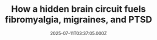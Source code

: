 ---
title: "How a hidden brain circuit fuels fibromyalgia, migraines, and PTSD"
date: 2025-07-11T03:37:05.000Z
category: Health
externalLink: "https://www.sciencedaily.com/releases/2025/07/250710113151.htm"
image: ""
excerpt: "What if your brain is the reason some pain feels unbearable? Scientists at the Salk Institute have discovered a hidden brain circuit that gives pain its emotional punch—essentially transforming ordinary discomfort into lasting misery. This breakthrough sheds light on why some people suffer more intensely than others from conditions like fibromyalgia, migraines, and PTSD. By identifying the exact group of…"
---